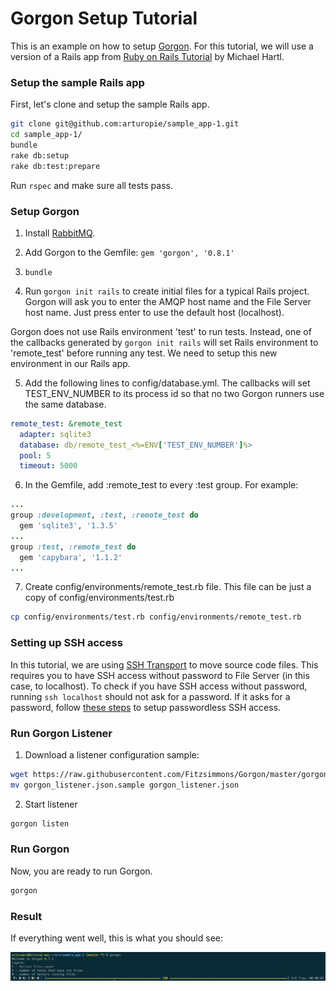 # Gorgon Setup Tutorial

This is an example on how to setup [Gorgon](https://github.com/Fitzsimmons/Gorgon). For this tutorial, we will use a version of a Rails app from [Ruby on Rails Tutorial](https://www.railstutorial.org/) by Michael Hartl.

### Setup the sample Rails app

First, let's clone and setup the sample Rails app.

```bash
git clone git@github.com:arturopie/sample_app-1.git
cd sample_app-1/
bundle
rake db:setup
rake db:test:prepare
```

Run `rspec` and make sure all tests pass.


### Setup Gorgon

1. Install [RabbitMQ](https://www.rabbitmq.com/download.html).

2. Add Gorgon to the Gemfile: `gem 'gorgon', '0.8.1'`

3. `bundle`

4. Run `gorgon init rails` to create initial files for a typical Rails project. Gorgon will ask you to enter the AMQP host name and the File Server host name. Just press enter to use the default host (localhost). 

  Gorgon does not use Rails environment 'test' to run tests. Instead, one of the callbacks generated by `gorgon init rails` will set Rails environment to 'remote_test' before running any test. We need to setup this new environment in our Rails app.

5. Add the following lines to config/database.yml. The callbacks will set TEST_ENV_NUMBER to its process id so that no two Gorgon runners use the same database.

  ```yml
  remote_test: &remote_test
    adapter: sqlite3
    database: db/remote_test_<%=ENV['TEST_ENV_NUMBER']%>
    pool: 5
    timeout: 5000
  ```

6. In the Gemfile, add :remote_test to every :test group. For example:

  ```ruby
  ...
  group :development, :test, :remote_test do
    gem 'sqlite3', '1.3.5'
  ...
  group :test, :remote_test do
    gem 'capybara', '1.1.2'
  ...
  ```


7. Create config/environments/remote_test.rb file. This file can be just a copy of config/environments/test.rb

  ```bash
  cp config/environments/test.rb config/environments/remote_test.rb
  ```

### Setting up SSH access

In this tutorial, we are using [SSH Transport](/rsync_transport.md) to move source code files. This requires you to have SSH access without password to File Server (in this case, to localhost). 
To check if you have SSH access without password, running ```ssh localhost``` should not ask for a password. If it asks for a password, follow [these steps](http://www.linuxproblem.org/art_9.html) to setup passwordless SSH access.

### Run Gorgon Listener

1. Download a listener configuration sample:

  ```bash
  wget https://raw.githubusercontent.com/Fitzsimmons/Gorgon/master/gorgon_listener.json.sample
  mv gorgon_listener.json.sample gorgon_listener.json
  ```

2. Start listener

  ```bash
  gorgon listen
  ```

### Run Gorgon

Now, you are ready to run Gorgon. 

  ```bash
  gorgon
  ```

### Result

If everything went well, this is what you should see:

![image](/gorgon-done-screenshot.png)

 
